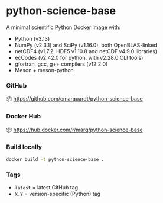 # python-science-base

A minimal scientific Python Docker image with:

- Python (v3.13)
- NumPy (v2.3.1) and SciPy (v1.16.0), both OpenBLAS-linked
- netCDF4 (v1.7.2, HDF5 v1.10.8 and netCDF v4.9.0 libraries)
- ecCodes (v2.42.0 for python, with v2.28.0 CLI tools)
- gfortran, gcc, g++ compilers (v12.2.0)
- Meson + meson-python

### GitHub

📦 https://github.com/cmarquardt/python-science-base

### Docker Hub

📦 https://hub.docker.com/r/marq/python-science-base

### Build locally

```bash
docker build -t python-science-base .
```

### Tags

- `latest` = latest GitHub tag
- `X.Y` = version-specific (Python) tag
